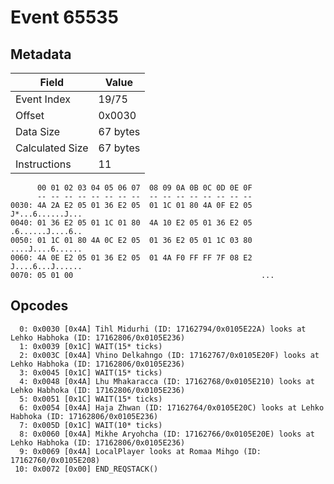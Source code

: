 # Event 65535

## Metadata

| Field           | Value    |
|-----------------|----------|
| Event Index     | 19/75    |
| Offset          | 0x0030   |
| Data Size       | 67 bytes |
| Calculated Size | 67 bytes |
| Instructions    | 11       |

```
      00 01 02 03 04 05 06 07  08 09 0A 0B 0C 0D 0E 0F
      -- -- -- -- -- -- -- --  -- -- -- -- -- -- -- --
0030: 4A 2A E2 05 01 36 E2 05  01 1C 01 80 4A 0F E2 05  J*...6......J...
0040: 01 36 E2 05 01 1C 01 80  4A 10 E2 05 01 36 E2 05  .6......J....6..
0050: 01 1C 01 80 4A 0C E2 05  01 36 E2 05 01 1C 03 80  ....J....6......
0060: 4A 0E E2 05 01 36 E2 05  01 4A F0 FF FF 7F 08 E2  J....6...J......
0070: 05 01 00                                          ...             
```

## Opcodes

```
  0: 0x0030 [0x4A] Tihl Midurhi (ID: 17162794/0x0105E22A) looks at Lehko Habhoka (ID: 17162806/0x0105E236)
  1: 0x0039 [0x1C] WAIT(15* ticks)
  2: 0x003C [0x4A] Vhino Delkahngo (ID: 17162767/0x0105E20F) looks at Lehko Habhoka (ID: 17162806/0x0105E236)
  3: 0x0045 [0x1C] WAIT(15* ticks)
  4: 0x0048 [0x4A] Lhu Mhakaracca (ID: 17162768/0x0105E210) looks at Lehko Habhoka (ID: 17162806/0x0105E236)
  5: 0x0051 [0x1C] WAIT(15* ticks)
  6: 0x0054 [0x4A] Haja Zhwan (ID: 17162764/0x0105E20C) looks at Lehko Habhoka (ID: 17162806/0x0105E236)
  7: 0x005D [0x1C] WAIT(10* ticks)
  8: 0x0060 [0x4A] Mikhe Aryohcha (ID: 17162766/0x0105E20E) looks at Lehko Habhoka (ID: 17162806/0x0105E236)
  9: 0x0069 [0x4A] LocalPlayer looks at Romaa Mihgo (ID: 17162760/0x0105E208)
 10: 0x0072 [0x00] END_REQSTACK()
```
